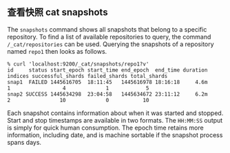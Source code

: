 ## 查看快照 cat snapshots

The `snapshots` command shows all snapshots that belong to a specific repository. To find a list of available repositories to query, the command `/_cat/repositories` can be used. Querying the snapshots of a repository named `repo1` then looks as follows.
    
    
    % curl 'localhost:9200/_cat/snapshots/repo1?v'
    id     status start_epoch start_time end_epoch  end_time duration indices successful_shards failed_shards total_shards
    snap1  FAILED 1445616705  18:11:45   1445616978 18:16:18     4.6m       1                 4             1            5
    snap2 SUCCESS 1445634298  23:04:58   1445634672 23:11:12     6.2m       2                10             0           10

Each snapshot contains information about when it was started and stopped. Start and stop timestamps are available in two formats. The `HH:MM:SS` output is simply for quick human consumption. The epoch time retains more information, including date, and is machine sortable if the snapshot process spans days.
